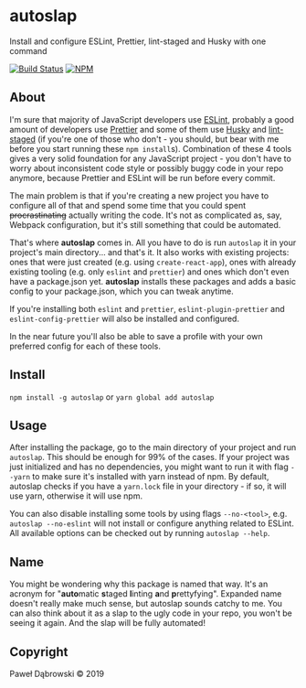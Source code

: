 # autoslap

Install and configure ESLint, Prettier, lint-staged and Husky with one command

[![Build Status](https://api.travis-ci.org/paolostyle/autoslap.svg?branch=master)](https://travis-ci.org/paolostyle/autoslap)
[![NPM](https://img.shields.io/npm/v/autoslap.svg)](https://www.npmjs.com/package/autoslap)

## About

I'm sure that majority of JavaScript developers use [ESLint](https://eslint.org), probably a good amount of developers use [Prettier](https://prettier.io) and some of them use [Husky](https://github.com/typicode/husky) and [lint-staged](https://github.com/okonet/lint-staged) (if you're one of those who don't - you should, but bear with me before you start running these `npm install`s). Combination of these 4 tools gives a very solid foundation for any JavaScript project - you don't have to worry about inconsistent code style or possibly buggy code in your repo anymore, because Prettier and ESLint will be run before every commit.

The main problem is that if you're creating a new project you have to configure all of that and spend some time that you could spent ~~procrastinating~~ actually writing the code. It's not as complicated as, say, Webpack configuration, but it's still something that could be automated.

That's where **autoslap** comes in. All you have to do is run `autoslap` it in your project's main directory... and that's it. It also works with existing projects: ones that were just created (e.g. using `create-react-app`), ones with already existing tooling (e.g. only `eslint` and `prettier`) and ones which don't even have a package.json yet. **autoslap** installs these packages and adds a basic config to your package.json, which you can tweak anytime.

If you're installing both `eslint` and `prettier`, `eslint-plugin-prettier` and `eslint-config-prettier` will also be installed and configured.

In the near future you'll also be able to save a profile with your own preferred config for each of these tools.

## Install

`npm install -g autoslap`
or
`yarn global add autoslap`

## Usage

After installing the package, go to the main directory of your project and run `autoslap`. This should be enough for 99% of the cases. If your project was just initialized and has no dependencies, you might want to run it with flag `--yarn` to make sure it's installed with yarn instead of npm. By default, autoslap checks if you have a `yarn.lock` file in your directory - if so, it will use yarn, otherwise it will use npm.

You can also disable installing some tools by using flags `--no-<tool>`, e.g. `autoslap --no-eslint` will not install or configure anything related to ESLint. All available options can be checked out by running `autoslap --help`.

## Name

You might be wondering why this package is named that way. It's an acronym for "**auto**matic **s**taged **l**inting **a**nd **p**rettyfying". Expanded name doesn't really make much sense, but autoslap sounds catchy to me. You can also think about it as a slap to the ugly code in your repo, you won't be seeing it again. And the slap will be fully automated!

## Copyright

Paweł Dąbrowski &copy; 2019

